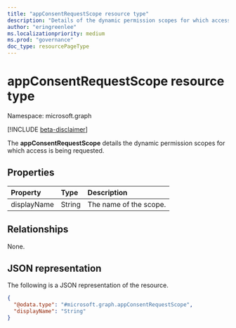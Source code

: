 ```yaml
---
title: "appConsentRequestScope resource type"
description: "Details of the dynamic permission scopes for which access is requested."
author: "eringreenlee"
ms.localizationpriority: medium
ms.prod: "governance"
doc_type: resourcePageType
---
```


# appConsentRequestScope resource type

Namespace: microsoft.graph

[!INCLUDE [beta-disclaimer](../../includes/beta-disclaimer.md)]

The **appConsentRequestScope** details the dynamic permission scopes for which access is being requested.

## Properties
|Property|Type|Description|
|:---|:---|:---|
|displayName|String|The name of the scope.|

## Relationships
None.

## JSON representation
The following is a JSON representation of the resource.
<!-- {
  "blockType": "resource",
  "@odata.type": "microsoft.graph.appConsentRequestScope"
}
-->
``` json
{
  "@odata.type": "#microsoft.graph.appConsentRequestScope",
  "displayName": "String"
}
```

